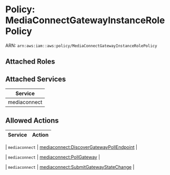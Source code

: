 # Policy: MediaConnectGatewayInstanceRolePolicy

ARN: `arn:aws:iam::aws:policy/MediaConnectGatewayInstanceRolePolicy`

## Attached Roles

## Attached Services

| Service |
|---------|
| mediaconnect |

## Allowed Actions

| Service | Action |
|:-------:|--------|

| `mediaconnect` | [mediaconnect:DiscoverGatewayPollEndpoint](../actions.md#mediaconnect:discovergatewaypollendpoint) |

| `mediaconnect` | [mediaconnect:PollGateway](../actions.md#mediaconnect:pollgateway) |

| `mediaconnect` | [mediaconnect:SubmitGatewayStateChange](../actions.md#mediaconnect:submitgatewaystatechange) |
